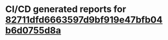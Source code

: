 # CI/CD generated reports for [82711dfd6663597d9bf919e47bfb04b6d0755d8a](https://github.com/hydephp/develop/commit/82711dfd6663597d9bf919e47bfb04b6d0755d8a)
